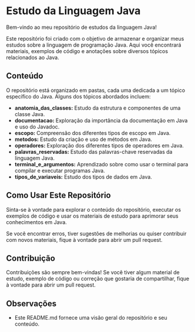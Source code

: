 # Estudo da Linguagem Java

Bem-vindo ao meu repositório de estudos da linguagem Java!

Este repositório foi criado com o objetivo de armazenar e organizar meus estudos sobre a linguagem de programação Java. Aqui você encontrará materiais, exemplos de código e anotações sobre diversos tópicos relacionados ao Java.

## Conteúdo

O repositório está organizado em pastas, cada uma dedicada a um tópico específico do Java. Alguns dos tópicos abordados incluem:

* **anatomia_das_classes:** Estudo da estrutura e componentes de uma classe Java.
* **documentacao:** Exploração da importância da documentação em Java e uso do Javadoc.
* **escopo:** Compreensão dos diferentes tipos de escopo em Java.
* **metodos:** Estudo da criação e uso de métodos em Java.
* **operadores:** Exploração dos diferentes tipos de operadores em Java.
* **palavras_reservadas:** Estudo das palavras-chave reservadas da linguagem Java.
* **terminal_e_argumentos:** Aprendizado sobre como usar o terminal para compilar e executar programas Java.
* **tipos_de_variaveis:** Estudo dos tipos de dados em Java.

## Como Usar Este Repositório

Sinta-se à vontade para explorar o conteúdo do repositório, executar os exemplos de código e usar os materiais de estudo para aprimorar seus conhecimentos em Java.

Se você encontrar erros, tiver sugestões de melhorias ou quiser contribuir com novos materiais, fique à vontade para abrir um pull request.

## Contribuição

Contribuições são sempre bem-vindas! Se você tiver algum material de estudo, exemplo de código ou correção que gostaria de compartilhar, fique à vontade para abrir um pull request.

## Observações

* Este README.md fornece uma visão geral do repositório e seu conteúdo.
